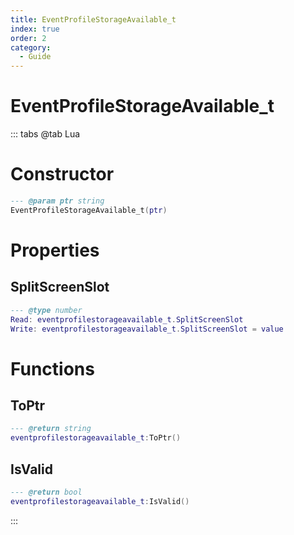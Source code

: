 ```yaml
---
title: EventProfileStorageAvailable_t
index: true
order: 2
category:
  - Guide
---
```


# EventProfileStorageAvailable_t

::: tabs
@tab Lua
# Constructor
```lua
--- @param ptr string
EventProfileStorageAvailable_t(ptr)
```
# Properties
## SplitScreenSlot 
```lua
--- @type number
Read: eventprofilestorageavailable_t.SplitScreenSlot
Write: eventprofilestorageavailable_t.SplitScreenSlot = value
```
# Functions
## ToPtr
```lua
--- @return string
eventprofilestorageavailable_t:ToPtr()
```
## IsValid
```lua
--- @return bool
eventprofilestorageavailable_t:IsValid()
```

:::